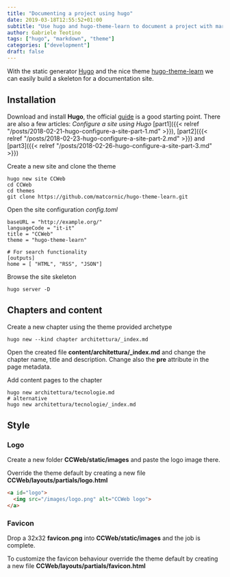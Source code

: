 ```yaml
---
title: "Documenting a project using hugo"
date: 2019-03-18T12:55:52+01:00
subtitle: "Use hugo and hugo-theme-learn to document a project with markdown"
author: Gabriele Teotino
tags: ["hugo", "markdown", "theme"]
categories: ["development"]
draft: false
---
```


With the static generator [Hugo](https://gohugo.io/) and the nice theme [hugo-theme-learn](https://github.com/matcornic/hugo-theme-learn) we can easily build a skeleton for a documentation site.

<!--more-->

## Installation

Download and install **Hugo**, the official [guide](https://gohugo.io/getting-started/installing/) is a good starting point. There are also a few articles: _Configure a site using Hugo_ [part1]({{< relref "/posts/2018-02-21-hugo-configure-a-site-part-1.md" >}}), [part2]({{< relref "/posts/2018-02-23-hugo-configure-a-site-part-2.md" >}}) and [part3]({{< relref "/posts/2018-02-26-hugo-configure-a-site-part-3.md" >}})

Create a new site and clone the theme

```shell
hugo new site CCWeb
cd CCWeb
cd themes
git clone https://github.com/matcornic/hugo-theme-learn.git
```

Open the site configuration *config.toml*
```shell
baseURL = "http://example.org/"
languageCode = "it-it"
title = "CCWeb"
theme = "hugo-theme-learn"

# For search functionality
[outputs]
home = [ "HTML", "RSS", "JSON"]
```

Browse the site skeleton

```shell
hugo server -D
```

## Chapters and content

Create a new chapter using the theme provided archetype

```shell
hugo new --kind chapter architettura/_index.md
```

Open the created file **content/architettura/_index.md** and change the chapter name, title and description.
Change also the **pre** attribute in the page metadata.

Add content pages to the chapter

```shell
hugo new architettura/tecnologie.md
# alternative
hugo new architettura/tecnologie/_index.md
```

## Style

### Logo

Create a new folder **CCWeb/static/images** and paste the logo image there.

Override the theme default by creating a new file **CCWeb/layouts/partials/logo.html**

```html
<a id="logo">
  <img src="/images/logo.png" alt="CCWeb logo">
</a>
```

### Favicon

Drop a 32x32 **favicon.png** into **CCWeb/static/images** and the job is complete.

To customize the favicon behaviour override the theme default by creating a new file **CCWeb/layouts/partials/favicon.html**
